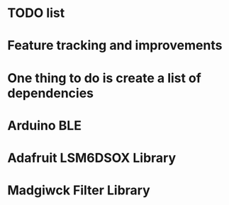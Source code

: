 # TODO list
# Feature tracking and improvements


# One thing to do is create a list of dependencies
# Arduino BLE
# Adafruit LSM6DSOX Library
# Madgiwck Filter Library